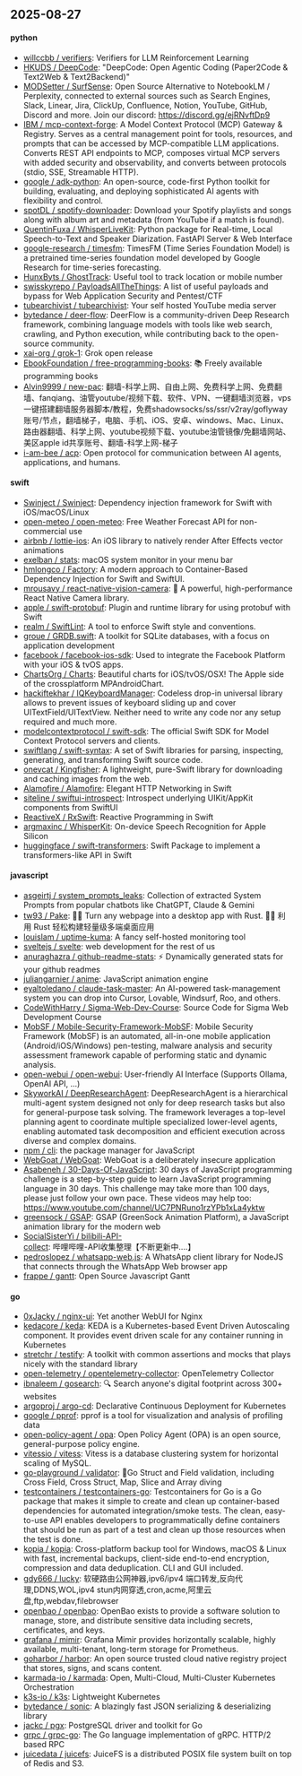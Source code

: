 ## 2025-08-27

#### python
* [willccbb / verifiers](https://github.com/willccbb/verifiers): Verifiers for LLM Reinforcement Learning
* [HKUDS / DeepCode](https://github.com/HKUDS/DeepCode): "DeepCode: Open Agentic Coding (Paper2Code & Text2Web & Text2Backend)"
* [MODSetter / SurfSense](https://github.com/MODSetter/SurfSense): Open Source Alternative to NotebookLM / Perplexity, connected to external sources such as Search Engines, Slack, Linear, Jira, ClickUp, Confluence, Notion, YouTube, GitHub, Discord and more. Join our discord: https://discord.gg/ejRNvftDp9
* [IBM / mcp-context-forge](https://github.com/IBM/mcp-context-forge): A Model Context Protocol (MCP) Gateway & Registry. Serves as a central management point for tools, resources, and prompts that can be accessed by MCP-compatible LLM applications. Converts REST API endpoints to MCP, composes virtual MCP servers with added security and observability, and converts between protocols (stdio, SSE, Streamable HTTP).
* [google / adk-python](https://github.com/google/adk-python): An open-source, code-first Python toolkit for building, evaluating, and deploying sophisticated AI agents with flexibility and control.
* [spotDL / spotify-downloader](https://github.com/spotDL/spotify-downloader): Download your Spotify playlists and songs along with album art and metadata (from YouTube if a match is found).
* [QuentinFuxa / WhisperLiveKit](https://github.com/QuentinFuxa/WhisperLiveKit): Python package for Real-time, Local Speech-to-Text and Speaker Diarization. FastAPI Server & Web Interface
* [google-research / timesfm](https://github.com/google-research/timesfm): TimesFM (Time Series Foundation Model) is a pretrained time-series foundation model developed by Google Research for time-series forecasting.
* [HunxByts / GhostTrack](https://github.com/HunxByts/GhostTrack): Useful tool to track location or mobile number
* [swisskyrepo / PayloadsAllTheThings](https://github.com/swisskyrepo/PayloadsAllTheThings): A list of useful payloads and bypass for Web Application Security and Pentest/CTF
* [tubearchivist / tubearchivist](https://github.com/tubearchivist/tubearchivist): Your self hosted YouTube media server
* [bytedance / deer-flow](https://github.com/bytedance/deer-flow): DeerFlow is a community-driven Deep Research framework, combining language models with tools like web search, crawling, and Python execution, while contributing back to the open-source community.
* [xai-org / grok-1](https://github.com/xai-org/grok-1): Grok open release
* [EbookFoundation / free-programming-books](https://github.com/EbookFoundation/free-programming-books): 📚 Freely available programming books
* [Alvin9999 / new-pac](https://github.com/Alvin9999/new-pac): 翻墙-科学上网、自由上网、免费科学上网、免费翻墙、fanqiang、油管youtube/视频下载、软件、VPN、一键翻墙浏览器，vps一键搭建翻墙服务器脚本/教程，免费shadowsocks/ss/ssr/v2ray/goflyway账号/节点，翻墙梯子，电脑、手机、iOS、安卓、windows、Mac、Linux、路由器翻墙、科学上网、youtube视频下载、youtube油管镜像/免翻墙网站、美区apple id共享账号、翻墙-科学上网-梯子
* [i-am-bee / acp](https://github.com/i-am-bee/acp): Open protocol for communication between AI agents, applications, and humans.

#### swift
* [Swinject / Swinject](https://github.com/Swinject/Swinject): Dependency injection framework for Swift with iOS/macOS/Linux
* [open-meteo / open-meteo](https://github.com/open-meteo/open-meteo): Free Weather Forecast API for non-commercial use
* [airbnb / lottie-ios](https://github.com/airbnb/lottie-ios): An iOS library to natively render After Effects vector animations
* [exelban / stats](https://github.com/exelban/stats): macOS system monitor in your menu bar
* [hmlongco / Factory](https://github.com/hmlongco/Factory): A modern approach to Container-Based Dependency Injection for Swift and SwiftUI.
* [mrousavy / react-native-vision-camera](https://github.com/mrousavy/react-native-vision-camera): 📸 A powerful, high-performance React Native Camera library.
* [apple / swift-protobuf](https://github.com/apple/swift-protobuf): Plugin and runtime library for using protobuf with Swift
* [realm / SwiftLint](https://github.com/realm/SwiftLint): A tool to enforce Swift style and conventions.
* [groue / GRDB.swift](https://github.com/groue/GRDB.swift): A toolkit for SQLite databases, with a focus on application development
* [facebook / facebook-ios-sdk](https://github.com/facebook/facebook-ios-sdk): Used to integrate the Facebook Platform with your iOS & tvOS apps.
* [ChartsOrg / Charts](https://github.com/ChartsOrg/Charts): Beautiful charts for iOS/tvOS/OSX! The Apple side of the crossplatform MPAndroidChart.
* [hackiftekhar / IQKeyboardManager](https://github.com/hackiftekhar/IQKeyboardManager): Codeless drop-in universal library allows to prevent issues of keyboard sliding up and cover UITextField/UITextView. Neither need to write any code nor any setup required and much more.
* [modelcontextprotocol / swift-sdk](https://github.com/modelcontextprotocol/swift-sdk): The official Swift SDK for Model Context Protocol servers and clients.
* [swiftlang / swift-syntax](https://github.com/swiftlang/swift-syntax): A set of Swift libraries for parsing, inspecting, generating, and transforming Swift source code.
* [onevcat / Kingfisher](https://github.com/onevcat/Kingfisher): A lightweight, pure-Swift library for downloading and caching images from the web.
* [Alamofire / Alamofire](https://github.com/Alamofire/Alamofire): Elegant HTTP Networking in Swift
* [siteline / swiftui-introspect](https://github.com/siteline/swiftui-introspect): Introspect underlying UIKit/AppKit components from SwiftUI
* [ReactiveX / RxSwift](https://github.com/ReactiveX/RxSwift): Reactive Programming in Swift
* [argmaxinc / WhisperKit](https://github.com/argmaxinc/WhisperKit): On-device Speech Recognition for Apple Silicon
* [huggingface / swift-transformers](https://github.com/huggingface/swift-transformers): Swift Package to implement a transformers-like API in Swift

#### javascript
* [asgeirtj / system_prompts_leaks](https://github.com/asgeirtj/system_prompts_leaks): Collection of extracted System Prompts from popular chatbots like ChatGPT, Claude & Gemini
* [tw93 / Pake](https://github.com/tw93/Pake): 🤱🏻 Turn any webpage into a desktop app with Rust. 🤱🏻 利用 Rust 轻松构建轻量级多端桌面应用
* [louislam / uptime-kuma](https://github.com/louislam/uptime-kuma): A fancy self-hosted monitoring tool
* [sveltejs / svelte](https://github.com/sveltejs/svelte): web development for the rest of us
* [anuraghazra / github-readme-stats](https://github.com/anuraghazra/github-readme-stats): ⚡ Dynamically generated stats for your github readmes
* [juliangarnier / anime](https://github.com/juliangarnier/anime): JavaScript animation engine
* [eyaltoledano / claude-task-master](https://github.com/eyaltoledano/claude-task-master): An AI-powered task-management system you can drop into Cursor, Lovable, Windsurf, Roo, and others.
* [CodeWithHarry / Sigma-Web-Dev-Course](https://github.com/CodeWithHarry/Sigma-Web-Dev-Course): Source Code for Sigma Web Development Course
* [MobSF / Mobile-Security-Framework-MobSF](https://github.com/MobSF/Mobile-Security-Framework-MobSF): Mobile Security Framework (MobSF) is an automated, all-in-one mobile application (Android/iOS/Windows) pen-testing, malware analysis and security assessment framework capable of performing static and dynamic analysis.
* [open-webui / open-webui](https://github.com/open-webui/open-webui): User-friendly AI Interface (Supports Ollama, OpenAI API, ...)
* [SkyworkAI / DeepResearchAgent](https://github.com/SkyworkAI/DeepResearchAgent): DeepResearchAgent is a hierarchical multi-agent system designed not only for deep research tasks but also for general-purpose task solving. The framework leverages a top-level planning agent to coordinate multiple specialized lower-level agents, enabling automated task decomposition and efficient execution across diverse and complex domains.
* [npm / cli](https://github.com/npm/cli): the package manager for JavaScript
* [WebGoat / WebGoat](https://github.com/WebGoat/WebGoat): WebGoat is a deliberately insecure application
* [Asabeneh / 30-Days-Of-JavaScript](https://github.com/Asabeneh/30-Days-Of-JavaScript): 30 days of JavaScript programming challenge is a step-by-step guide to learn JavaScript programming language in 30 days. This challenge may take more than 100 days, please just follow your own pace. These videos may help too: https://www.youtube.com/channel/UC7PNRuno1rzYPb1xLa4yktw
* [greensock / GSAP](https://github.com/greensock/GSAP): GSAP (GreenSock Animation Platform), a JavaScript animation library for the modern web
* [SocialSisterYi / bilibili-API-collect](https://github.com/SocialSisterYi/bilibili-API-collect): 哔哩哔哩-API收集整理【不断更新中....】
* [pedroslopez / whatsapp-web.js](https://github.com/pedroslopez/whatsapp-web.js): A WhatsApp client library for NodeJS that connects through the WhatsApp Web browser app
* [frappe / gantt](https://github.com/frappe/gantt): Open Source Javascript Gantt

#### go
* [0xJacky / nginx-ui](https://github.com/0xJacky/nginx-ui): Yet another WebUI for Nginx
* [kedacore / keda](https://github.com/kedacore/keda): KEDA is a Kubernetes-based Event Driven Autoscaling component. It provides event driven scale for any container running in Kubernetes
* [stretchr / testify](https://github.com/stretchr/testify): A toolkit with common assertions and mocks that plays nicely with the standard library
* [open-telemetry / opentelemetry-collector](https://github.com/open-telemetry/opentelemetry-collector): OpenTelemetry Collector
* [ibnaleem / gosearch](https://github.com/ibnaleem/gosearch): 🔍 Search anyone's digital footprint across 300+ websites
* [argoproj / argo-cd](https://github.com/argoproj/argo-cd): Declarative Continuous Deployment for Kubernetes
* [google / pprof](https://github.com/google/pprof): pprof is a tool for visualization and analysis of profiling data
* [open-policy-agent / opa](https://github.com/open-policy-agent/opa): Open Policy Agent (OPA) is an open source, general-purpose policy engine.
* [vitessio / vitess](https://github.com/vitessio/vitess): Vitess is a database clustering system for horizontal scaling of MySQL.
* [go-playground / validator](https://github.com/go-playground/validator): 💯Go Struct and Field validation, including Cross Field, Cross Struct, Map, Slice and Array diving
* [testcontainers / testcontainers-go](https://github.com/testcontainers/testcontainers-go): Testcontainers for Go is a Go package that makes it simple to create and clean up container-based dependencies for automated integration/smoke tests. The clean, easy-to-use API enables developers to programmatically define containers that should be run as part of a test and clean up those resources when the test is done.
* [kopia / kopia](https://github.com/kopia/kopia): Cross-platform backup tool for Windows, macOS & Linux with fast, incremental backups, client-side end-to-end encryption, compression and data deduplication. CLI and GUI included.
* [gdy666 / lucky](https://github.com/gdy666/lucky): 软硬路由公网神器,ipv6/ipv4 端口转发,反向代理,DDNS,WOL,ipv4 stun内网穿透,cron,acme,阿里云盘,ftp,webdav,filebrowser
* [openbao / openbao](https://github.com/openbao/openbao): OpenBao exists to provide a software solution to manage, store, and distribute sensitive data including secrets, certificates, and keys.
* [grafana / mimir](https://github.com/grafana/mimir): Grafana Mimir provides horizontally scalable, highly available, multi-tenant, long-term storage for Prometheus.
* [goharbor / harbor](https://github.com/goharbor/harbor): An open source trusted cloud native registry project that stores, signs, and scans content.
* [karmada-io / karmada](https://github.com/karmada-io/karmada): Open, Multi-Cloud, Multi-Cluster Kubernetes Orchestration
* [k3s-io / k3s](https://github.com/k3s-io/k3s): Lightweight Kubernetes
* [bytedance / sonic](https://github.com/bytedance/sonic): A blazingly fast JSON serializing & deserializing library
* [jackc / pgx](https://github.com/jackc/pgx): PostgreSQL driver and toolkit for Go
* [grpc / grpc-go](https://github.com/grpc/grpc-go): The Go language implementation of gRPC. HTTP/2 based RPC
* [juicedata / juicefs](https://github.com/juicedata/juicefs): JuiceFS is a distributed POSIX file system built on top of Redis and S3.
